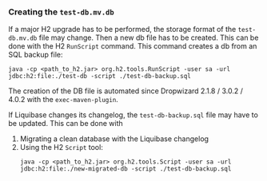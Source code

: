 ### Creating the `test-db.mv.db`

If a major H2 upgrade has to be performed, the storage format of the `test-db.mv.db` file may change.
Then a new db file has to be created.
This can be done with the H2 `RunScript` command. This command creates a db from an SQL backup file:
```shell
java -cp <path_to_h2.jar> org.h2.tools.RunScript -user sa -url jdbc:h2:file:./test-db -script ./test-db-backup.sql
```
The creation of the DB file is automated since Dropwizard 2.1.8 / 3.0.2 / 4.0.2 with the `exec-maven-plugin`.

If Liquibase changes its changelog, the `test-db-backup.sql` file may have to be updated.
This can be done with
 1. Migrating a clean database with the Liquibase changelog
 2. Using the H2 `Script` tool:
    ```shell
    java -cp <path_to_h2.jar> org.h2.tools.Script -user sa -url jdbc:h2:file:./new-migrated-db -script ./test-db-backup.sql
    ```
